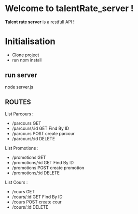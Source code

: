 # Welcome to talentRate_server !
**Talent rate server** is a restfull API !


# Initialisation
- Clone project
- run npm install

## run server

node server.js

## ROUTES

List Parcours : 
  - /parcours GET
  - /parcours/:id GET Find By ID
  - /parcours POST create parcour
  - /parcours/:id DELETE
  
 List Promotions : 
  - /promotions GET
  - /promotions/:id GET Find By ID
  - /promotions POST create promotion
  - /promotions/:id DELETE
  
 List Cours :
  - /cours GET
  - /cours/:id GET Find By ID
  - /cours POST create cour
  - /cours/:id DELETE
